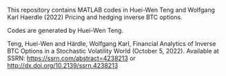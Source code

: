This repository contains MATLAB codes in Huei-Wen Teng and Wolfgang Karl Haerdle (2022) Pricing and hedging inverse BTC options.

Codes are generated by Huei-Wen Teng. 



Teng, Huei-Wen and Härdle, Wolfgang Karl, Financial Analytics of Inverse BTC Options in a Stochastic Volatility World (October 5, 2022). Available at SSRN: https://ssrn.com/abstract=4238213 or http://dx.doi.org/10.2139/ssrn.4238213

